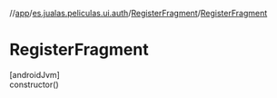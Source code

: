 //[app](../../../index.md)/[es.jualas.peliculas.ui.auth](../index.md)/[RegisterFragment](index.md)/[RegisterFragment](-register-fragment.md)

# RegisterFragment

[androidJvm]\
constructor()
